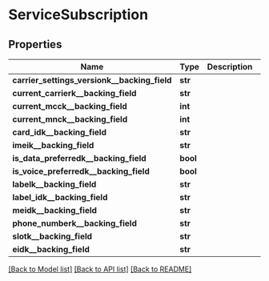 # ServiceSubscription

## Properties
Name | Type | Description | Notes
------------ | ------------- | ------------- | -------------
**carrier_settings_versionk__backing_field** | **str** |  | [optional] 
**current_carrierk__backing_field** | **str** |  | [optional] 
**current_mcck__backing_field** | **int** |  | [optional] 
**current_mnck__backing_field** | **int** |  | [optional] 
**card_idk__backing_field** | **str** |  | [optional] 
**imeik__backing_field** | **str** |  | [optional] 
**is_data_preferredk__backing_field** | **bool** |  | [optional] 
**is_voice_preferredk__backing_field** | **bool** |  | [optional] 
**labelk__backing_field** | **str** |  | [optional] 
**label_idk__backing_field** | **str** |  | [optional] 
**meidk__backing_field** | **str** |  | [optional] 
**phone_numberk__backing_field** | **str** |  | [optional] 
**slotk__backing_field** | **str** |  | [optional] 
**eidk__backing_field** | **str** |  | [optional] 

[[Back to Model list]](../README.md#documentation-for-models) [[Back to API list]](../README.md#documentation-for-api-endpoints) [[Back to README]](../README.md)


